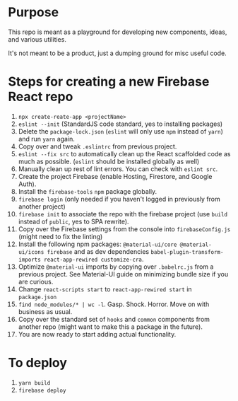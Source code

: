 # Purpose

This repo is meant as a playground for developing new components, ideas, and various utilities.

It's not meant to be a product, just a dumping ground for misc useful code.

# Steps for creating a new Firebase React repo

1.  `npx create-reate-app <projectName>`
2.  `eslint --init` (StandardJS code standard, yes to installing packages)
3.  Delete the `package-lock.json` (`eslint` will only use `npm` instead of `yarn`) and run `yarn` again.
3.  Copy over and tweak `.eslintrc` from previous project.
4.  `eslint --fix src` to automatically clean up the React scaffolded code as much as possible.  (`eslint` should be installed globally as well)
5.  Manually clean up rest of lint errors.  You can check with `eslint src`.
6.  Create the project Firebase (enable Hosting, Firestore, and Google Auth).
7.  Install the `firebase-tools` `npm` package globally.
8.  `firebase login` (only needed if you haven't logged in previously from another project)
9.  `firebase init` to associate the repo with the firebase project (use `build` instead of `public`, yes to SPA rewrite).
10. Copy over the Firebase settings from the console into `firebaseConfig.js` (might need to fix the linting)
11. Install the following npm packages: `@material-ui/core @material-ui/icons firebase` and as dev dependencies `babel-plugin-transform-imports react-app-rewired customize-cra`.
12. Optimize `@material-ui` imports by copying over `.babelrc.js` from a previous project.  See Material-UI guide on minimizing bundle size if you are curious.
13. Change `react-scripts start` to `react-app-rewired start` in `package.json`
14. `find node_modules/* | wc -l`.  Gasp.  Shock.  Horror.  Move on with business as usual.
15. Copy over the standard set of `hooks` and `common` components from another repo (might want to make this a package in the future).
16. You are now ready to start adding actual functionality.

# To deploy

1.  `yarn build`
2.  `firebase deploy`

